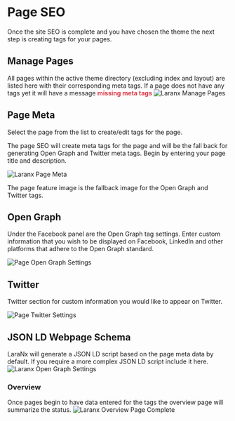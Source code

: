 # Page SEO
Once the site SEO is complete and you have chosen the theme the next step is
creating tags for your pages.

## Manage Pages 
All pages within the active theme directory (excluding index and layout) are listed here 
with their corresponding meta tags.  If a page does not have any tags yet it will have
a message <span style="color:#dc3545;">**missing meta tags**</span>
 <img :src="$withBase('/LaraNx-Pages-Main-Incomplete.png')" alt="Laranx Manage Pages">

## Page  Meta
Select the page from the list to create/edit tags for the page.

The page SEO will create meta tags for the page and will be the fall
back for generating Open Graph and Twitter meta tags. Begin by entering your page title and description.  

<img :src="$withBase('/LaraNx-Page-SEO-Title-Description.png')" alt="Laranx Page Meta">

The page feature image is the fallback image for the Open Graph and Twitter tags.

## Open Graph
Under the Facebook panel are the Open Graph tag settings.  Enter custom information that you wish to be displayed 
on Facebook, LinkedIn and other platforms that adhere to the Open Graph standard.

<img :src="$withBase('/LaraNx-Page-Facebook-OpenGraph.png')" alt="Page Open Graph Settings">

## Twitter
Twitter section for custom information you would like to appear on Twitter.

<img :src="$withBase('/LaraNx-Page-Twitter-Tags.png')" alt="Page Twitter Settings">

## JSON LD Webpage Schema
LaraNx will generate a JSON LD script based on the page meta data by default.  If you 
require a more complex JSON LD script include it here.
<img :src="$withBase('/LaraNx-Page-Json-Ld.png')" alt="Laranx Open Graph Settings">

### Overview
Once pages begin to have data entered for the tags the overview page will summarize the status.
<img :src="$withBase('/LaraNx-Overview-Single-Page-Complete.png')" alt="Laranx Overview Page Complete">